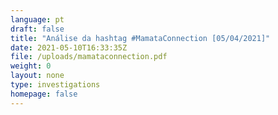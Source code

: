 ```yaml
---
language: pt
draft: false
title: "Análise da hashtag #MamataConnection [05/04/2021]"
date: 2021-05-10T16:33:35Z
file: /uploads/mamataconnection.pdf
weight: 0
layout: none
type: investigations
homepage: false
---
```

